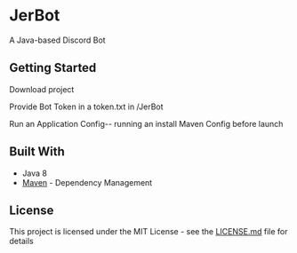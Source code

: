 # JerBot

A Java-based Discord Bot

## Getting Started

Download project

Provide Bot Token in a token.txt in /JerBot

Run an Application Config-- running an install Maven Config before launch

## Built With

* Java 8
* [Maven](https://maven.apache.org/) - Dependency Management

## License

This project is licensed under the MIT License - see the [LICENSE.md](LICENSE.md) file for details
